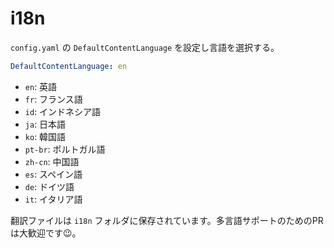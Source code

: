 # i18n

`config.yaml` の `DefaultContentLanguage` を設定し言語を選択する。

```yaml
DefaultContentLanguage: en
```

* `en`: 英語
* `fr`: フランス語
* `id`: インドネシア語
* `ja`: 日本語
* `ko`: 韓国語
* `pt-br`: ポルトガル語
* `zh-cn`: 中国語
* `es`: スペイン語
* `de`: ドイツ語
* `it`: イタリア語

翻訳ファイルは `i18n` フォルダに保存されています。多言語サポートのためのPRは大歓迎です😉。 
